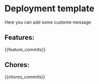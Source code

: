 # Deployment template
Here you can add some custome message

## Features:
{{feature_commits}}

## Chores:
{{chores_commits}}

